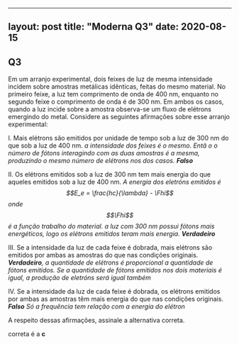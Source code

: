 
---
layout: post
title: "Moderna Q3"
date: 2020-08-15
---
## Q3


Em um arranjo experimental, dois feixes de luz de mesma intensidade incidem sobre amostras metálicas idênticas, feitas do mesmo material. No primeiro feixe, a luz tem comprimento de onda de 400 nm, enquanto no segundo feixe o comprimento de onda é de 300 nm. Em ambos os casos, quando a luz incide sobre a amostra observa-se um fluxo de elétrons emergindo do metal. Considere as seguintes afirmações sobre esse arranjo experimental:

I. Mais elétrons são emitidos por unidade de tempo sob a luz de 300 nm do que sob a luz de 400 nm.
*a intensidade dos feixes é o mesmo. Entã o o número de fótons interagindo com as duas amostras é a mesma, produzindo o mesmo número de elétrons nos dos casos. **Falso***

II. Os elétrons emitidos sob a luz de 300 nm tem mais energia do que aqueles emitidos sob a luz de 400 nm.
*A energia dos eletróns emitidos é $$E_e = \frac{hc}{\lambda} - \Fhi$$ onde $$\Fhi$$ é a função trabalho do material. a luz com 300 nm possui fótons mais energéticos, logo os elétrons emitidos teram mais energia. **Verdadeiro***

III. Se a intensidade da luz de cada feixe é dobrada, mais elétrons são emitidos por ambas as amostras do que nas condições originais.
***Verdadeiro**, a quantidade de elétrons é proporcional a quantidade de fótons emitidos. Se a quantidade de fótons emitidos nos dois materiais é igual, a produção de eletróns será igual também*

IV. Se a intensidade da luz de cada feixe é dobrada, os elétrons emitidos por ambas as amostras têm mais energia do que nas condições originais.
***Falso** Só a frequência tem relação com a energia do elétron*


A respeito dessas afirmações, assinale a alternativa correta.

correta é a **c**


